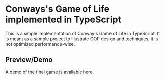 ﻿# Conways's Game of Life implemented in TypeScript

This is a simple implementation of Conway's Game of Life in TypeScript. It is meant as a sample project to illustrate OOP design and techniques, it is not optimized performance-wise.

## Preview/Demo

A demo of the final game is [available here](https://rawgit.com/fellingsoftware/FSBlog.ConwaysGameOfLife/master/source/index.html).